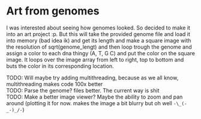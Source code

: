 # Art from genomes
I was interested about seeing how genomes looked. So decided to make it into an art project :p. But this will take the provided genome file and load it into memory (bad idea ik) and get its length and make a square image with the resolution of sqrt(genome_lengt) and then loop trough the genome and assign a color to each dna thingy (A, T, G C) and put the color on the square image. It loops over the image array from left to right, top to bottom and buts the color in its corresponding location.

TODO: Will maybe try adding multithreading, because as we all know, multithreading makes code 100x better
<br>
TODO: Parse the genome? files better. The current way is shit
<br>
TODO: Make a better image viewer? Maybe the ability to zoom and pan around (plotting it for now. makes the image a bit blurry but oh well ```-\_(-_-)_/-```)

